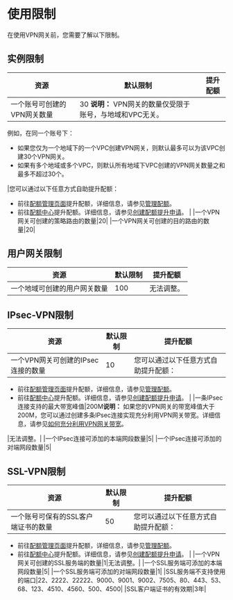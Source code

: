 # 使用限制

在使用VPN网关前，您需要了解以下限制。

## 实例限制

|资源|默认限制|提升配额|
|--|----|----|
|一个账号可创建的VPN网关数量|30 **说明：** VPN网关的数量仅受限于账号，与地域和VPC无关。

例如，在同一个账号下：

-   如果您仅为一个地域下的一个VPC创建VPN网关，则默认最多可以为该VPC创建30个VPN网关。
-   如果有多个地域或多个VPC，则默认所有地域下VPC创建的VPN网关数量之和最多不超过30个。

|您可以通过以下任意方式自助提升配额：

-   前往[配额管理页面](https://vpc.console.aliyun.com/quota)提升配额，详细信息，请参见[管理配额](/cn.zh-CN/用户指南/管理配额.md)。
-   前往[配额中心](https://quotas.console.aliyun.com)提升配额。详细信息，请参见[创建配额提升申请]()。 |
|一个VPN网关可创建的策略路由的数量|20|
|一个VPN网关可创建的目的路由的数量|20|

## 用户网关限制

|资源|默认限制|提升配额|
|--|----|----|
|一个地域可创建的用户网关数量|100|无法调整。|

## IPsec-VPN限制

|资源|默认限制|提升配额|
|--|----|----|
|一个VPN网关可创建的IPsec连接的数量|10|您可以通过以下任意方式自助提升配额：

-   前往[配额管理页面](https://vpc.console.aliyun.com/quota)提升配额，详细信息，请参见[管理配额](/cn.zh-CN/用户指南/管理配额.md)。
-   前往[配额中心](https://quotas.console.aliyun.com)提升配额。详细信息，请参见[创建配额提升申请]()。 |
|一条IPsec连接支持的最大带宽峰值|200M**说明：** 如果您的VPN网关的带宽峰值大于200M，您可以通过创建多条IPsec连接实现充分利用VPN网关带宽。详细信息，请参见[如何充分利用VPN网关带宽](/cn.zh-CN/常见问题/VPN网关常见问题.md)。

|无法调整。|
|一个IPsec连接可添加的本端网段数量|5|
|一个IPsec连接可添加的对端网段数量|5|

## SSL-VPN限制

|资源|默认限制|提升配额|
|--|----|----|
|一个账号可保有的SSL客户端证书的数量|50|您可以通过以下任意方式自助提升配额：

-   前往[配额管理页面](https://vpc.console.aliyun.com/quota)提升配额，详细信息，请参见[管理配额](/cn.zh-CN/用户指南/管理配额.md)。
-   前往[配额中心](https://quotas.console.aliyun.com)提升配额。详细信息，请参见[创建配额提升申请]()。 |
|一个VPN网关可创建的SSL服务端的数量|1|无法调整。|
|一个SSL服务端可添加的本端网段数量|5|
|一个SSL服务端可添加的对端网段数量|1|
|SSL服务端不支持使用的端口|22、2222、22222、9000、9001、9002、7505、80、443、53、68、123、4510、4560、500、4500|
|SSL客户端证书的有效期|3年|


